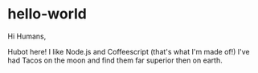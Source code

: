 # hello-world
Hi Humans,

Hubot here! I like Node.js and Coffeescript (that's what I'm made of!)
I've had Tacos on the moon and find them far superior then on earth. 
